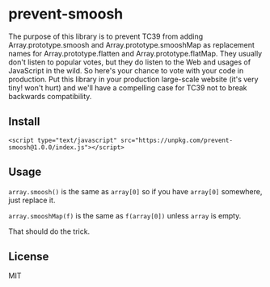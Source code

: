 # prevent-smoosh

The purpose of this library is to prevent TC39 from adding Array.prototype.smoosh and Array.prototype.smooshMap as replacement names for Array.prototype.flatten and Array.prototype.flatMap. They usually don't listen to popular votes, but they do listen to the Web and usages of JavaScript in the wild. So here's your chance to vote with your code in production. Put this library in your production large-scale website (it's very tiny! won't hurt) and we'll have a compelling case for TC39 not to break backwards compatibility.

## Install

```
<script type="text/javascript" src="https://unpkg.com/prevent-smoosh@1.0.0/index.js"></script>
```

## Usage

`array.smoosh()` is the same as `array[0]` so if you have `array[0]` somewhere, just replace it.

`array.smooshMap(f)` is the same as `f(array[0])` unless `array` is empty.

That should do the trick.

## License

MIT
